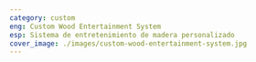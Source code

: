 ```yaml
---
category: custom
eng: Custom Wood Entertainment System
esp: Sistema de entretenimiento de madera personalizado
cover_image: ./images/custom-wood-entertainment-system.jpg
---
```


